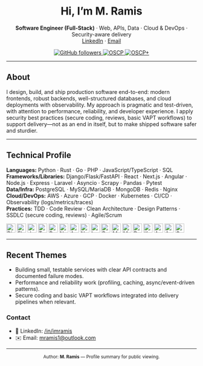 <!--
  GitHub Profile README
  Repo: github.com/imramis/imramis
  Author: M. Ramis
-->

<h1 align="center">Hi, I’m <span title="Pronounced ‘Ramis’">M. Ramis</span></h1>

<p align="center">
  <strong>Software Engineer (Full-Stack)</strong> · Web, APIs, Data · Cloud & DevOps · Security-aware delivery
  <br/>
  <a href="https://www.linkedin.com/in/imramis" target="_blank">LinkedIn</a> ·
  <a href="mailto:mramis1@outlook.com">Email</a>
</p>

<p align="center">
  <a href="https://github.com/imramis?tab=followers">
    <img alt="GitHub followers" src="https://img.shields.io/github/followers/imramis?label=Follow&style=flat-square">
  </a>
  <a href="https://credentials.offsec.com/5185a463-88bf-4ad2-8546-2555585d8cc4">
  <img alt="OSCP" src="https://img.shields.io/badge/OSCP-credential-blue?style=flat-square">
  </a>
  <a href="https://credentials.offsec.com/559e642d-824b-4657-bdd9-8b315e1845f7">
  <img alt="OSCP+" src="https://img.shields.io/badge/OSCP%2B-credential-blue?style=flat-square">
  </a>
</p>

---

## About

I design, build, and ship production software end-to-end: modern frontends, robust backends, well-structured databases, and cloud deployments with observability. My approach is pragmatic and test-driven, with attention to performance, reliability, and developer experience. I apply security best practices (secure coding, reviews, basic VAPT workflows) to support delivery—not as an end in itself, but to make shipped software safer and sturdier.

---

## Technical Profile

**Languages:** Python · Rust · Go · PHP · JavaScript/TypeScript · SQL \
**Frameworks/Libraries:** Django/Flask/FastAPI · React · Next.js · Angular · Node.js · Express · Laravel · Asyncio · Scrapy · Pandas · Pytest  
**Data/Infra:** PostgreSQL · MySQL/MariaDB · MongoDB · Redis · Nginx  
**Cloud/DevOps:** AWS · Azure · GCP · Docker · Kubernetes · CI/CD · Observability (logs/metrics/traces)  
**Practices:** TDD · Code Review · Clean Architecture · Design Patterns · SSDLC (secure coding, reviews) · Agile/Scrum

<p>
  <img alt="Django" height="24" src="https://cdn.jsdelivr.net/gh/devicons/devicon/icons/django/django-plain.svg"/>
  <img alt="Flask" height="24" src="https://cdn.jsdelivr.net/gh/devicons/devicon/icons/flask/flask-original.svg"/>
  <img alt="JavaScript" height="24" src="https://cdn.jsdelivr.net/gh/devicons/devicon/icons/javascript/javascript-original.svg"/>
  <img alt="TypeScript" height="24" src="https://cdn.jsdelivr.net/gh/devicons/devicon/icons/typescript/typescript-original.svg"/>
  <img alt="React" height="24" src="https://cdn.jsdelivr.net/gh/devicons/devicon/icons/react/react-original.svg"/>
  <img alt="Next.js" height="24" src="https://cdn.jsdelivr.net/gh/devicons/devicon/icons/nextjs/nextjs-original.svg"/>
  <img alt="Angular" height="24" src="https://cdn.jsdelivr.net/gh/devicons/devicon/icons/angular/angular-original.svg"/>
  <img alt="Node.js" height="24" src="https://cdn.jsdelivr.net/gh/devicons/devicon/icons/nodejs/nodejs-original.svg"/>
  <img alt="Laravel" height="24" src="https://cdn.jsdelivr.net/gh/devicons/devicon@latest/icons/laravel/laravel-original.svg"/>
  <img alt="PostgreSQL" height="24" src="https://cdn.jsdelivr.net/gh/devicons/devicon/icons/postgresql/postgresql-original.svg"/>
  <img alt="MySQL" height="24" src="https://cdn.jsdelivr.net/gh/devicons/devicon/icons/mysql/mysql-original.svg"/>
  <img alt="MongoDB" height="24" src="https://cdn.jsdelivr.net/gh/devicons/devicon/icons/mongodb/mongodb-original.svg"/>
  <img alt="Docker" height="24" src="https://cdn.jsdelivr.net/gh/devicons/devicon/icons/docker/docker-original.svg"/>
  <img alt="Kubernetes" height="24" src="https://cdn.jsdelivr.net/gh/devicons/devicon/icons/kubernetes/kubernetes-original.svg"/>
  <img alt="AWS" height="24" src="https://cdn.jsdelivr.net/gh/devicons/devicon/icons/amazonwebservices/amazonwebservices-original-wordmark.svg"/>
  <img alt="Azure" height="24" src="https://cdn.jsdelivr.net/gh/devicons/devicon/icons/azure/azure-original-wordmark.svg"/>
  <img alt="GCP" height="24" src="https://cdn.jsdelivr.net/gh/devicons/devicon/icons/googlecloud/googlecloud-original-wordmark.svg"/>
</p>

---

## Recent Themes

- Building small, testable services with clear API contracts and documented failure modes.  
- Performance and reliability work (profiling, caching, async/event-driven patterns).  
- Secure coding and basic VAPT workflows integrated into delivery pipelines when relevant.

### Contact

- 💼 LinkedIn: <a href="https://www.linkedin.com/in/imramis" target="_blank">/in/imramis</a>  
- ✉️ Email: <a href="mailto:mramis1@outlook.com">mramis1@outlook.com</a>

---

<p align="center">
  <sub>Author: <strong>M. Ramis</strong> — Profile summary for public viewing.</sub>
</p>
